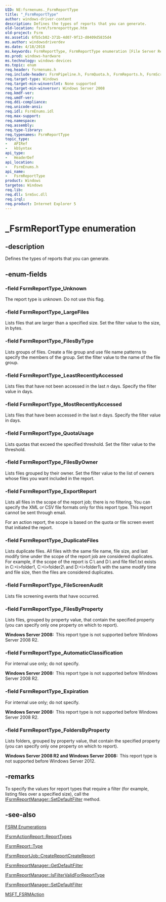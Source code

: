 ```yaml
---
UID: NE:fsrmenums._FsrmReportType
title: "_FsrmReportType"
author: windows-driver-content
description: Defines the types of reports that you can generate.
old-location: fsrm\fsrmreporttype.htm
old-project: Fsrm
ms.assetid: 6fb5cb02-371b-4d07-9f13-d0409d5835d4
ms.author: windowsdriverdev
ms.date: 4/18/2018
ms.keywords: FsrmReportType, FsrmReportType enumeration [File Server Resource Manager], FsrmReportType_AutomaticClassification, FsrmReportType_DuplicateFiles, FsrmReportType_Expiration, FsrmReportType_ExportReport, FsrmReportType_FileScreenAudit, FsrmReportType_FilesByOwner, FsrmReportType_FilesByProperty, FsrmReportType_FilesByType, FsrmReportType_FoldersByProperty, FsrmReportType_LargeFiles, FsrmReportType_LeastRecentlyAccessed, FsrmReportType_MostRecentlyAccessed, FsrmReportType_QuotaUsage, FsrmReportType_Unknown, _FsrmReportType, fs.fsrmreporttype, fsrm.fsrmreporttype, fsrmenums/FsrmReportType, fsrmenums/FsrmReportType_AutomaticClassification, fsrmenums/FsrmReportType_DuplicateFiles, fsrmenums/FsrmReportType_Expiration, fsrmenums/FsrmReportType_ExportReport, fsrmenums/FsrmReportType_FileScreenAudit, fsrmenums/FsrmReportType_FilesByOwner, fsrmenums/FsrmReportType_FilesByProperty, fsrmenums/FsrmReportType_FilesByType, fsrmenums/FsrmReportType_FoldersByProperty, fsrmenums/FsrmReportType_LargeFiles, fsrmenums/FsrmReportType_LeastRecentlyAccessed, fsrmenums/FsrmReportType_MostRecentlyAccessed, fsrmenums/FsrmReportType_QuotaUsage, fsrmenums/FsrmReportType_Unknown
ms.prod: windows-hardware
ms.technology: windows-devices
ms.topic: enum
req.header: fsrmenums.h
req.include-header: FsrmPipeline.h, FsrmQuota.h, FsrmReports.h, FsrmScreen.h
req.target-type: Windows
req.target-min-winverclnt: None supported
req.target-min-winversvr: Windows Server 2008
req.kmdf-ver: 
req.umdf-ver: 
req.ddi-compliance: 
req.unicode-ansi: 
req.idl: FsrmEnums.idl
req.max-support: 
req.namespace: 
req.assembly: 
req.type-library: 
req.typenames: FsrmReportType
topic_type:
-	APIRef
-	kbSyntax
api_type:
-	HeaderDef
api_location:
-	FsrmEnums.h
api_name:
-	FsrmReportType
product: Windows
targetos: Windows
req.lib: 
req.dll: SrmSvc.dll
req.irql: 
req.product: Internet Explorer 5
---
```


# _FsrmReportType enumeration


## -description


Defines the types of reports that you can generate.


## -enum-fields




### -field FsrmReportType_Unknown

The report type is unknown. Do not use this flag.


### -field FsrmReportType_LargeFiles

Lists files that are larger than a specified size. Set the filter value to the size, in bytes.


### -field FsrmReportType_FilesByType

Lists groups of files. Create a file group and use file name patterns to specify the members of the group. 
      Set the filter value to the name of the file group.


### -field FsrmReportType_LeastRecentlyAccessed

Lists files that have not been accessed in the last <i>n</i> days. Specify the filter 
      value in days.


### -field FsrmReportType_MostRecentlyAccessed

Lists files that have been accessed in the last <i>n</i> days. Specify the filter value 
      in days.


### -field FsrmReportType_QuotaUsage

Lists quotas that exceed the specified threshold. Set the filter value to the threshold.


### -field FsrmReportType_FilesByOwner

Lists files grouped by their owner. Set the filter value to the list of owners whose files you want 
      included in the report.


### -field FsrmReportType_ExportReport

Lists all files in the scope of the report job; there is no filtering. You can specify the XML or CSV file 
       formats only for this report type. This report cannot be sent through email.

For an action report, the scope is based on the quota or file screen event that initiated the report.


### -field FsrmReportType_DuplicateFiles

Lists duplicate files. All files with the same file name, file size, and last modify time under the scope 
      of the report job are considered duplicates. For example, if the scope of the report is C:\ and 
      D:\ and file file1.txt exists in C:\<i>folder1</i>\, 
      C:\<i>folder2</i>\ and D:\<i>folder1</i>\ with 
      the same modify time and file size, then the files are considered duplicates.


### -field FsrmReportType_FileScreenAudit

Lists file screening events that have occurred.


### -field FsrmReportType_FilesByProperty

Lists files, grouped by property value, that contain the specified property (you can specify only one 
       property on which to report).

<b>Windows Server 2008:  </b>This report type is not supported before Windows Server 2008 R2.


### -field FsrmReportType_AutomaticClassification

For internal use only; do not specify.

<b>Windows Server 2008:  </b>This report type is not supported before Windows Server 2008 R2.


### -field FsrmReportType_Expiration

For internal use only; do not specify.

<b>Windows Server 2008:  </b>This report type is not supported before Windows Server 2008 R2.


### -field FsrmReportType_FoldersByProperty

Lists folders, grouped by property value, that contain the specified property (you can specify only one 
       property on which to report).

<b>Windows Server 2008 R2 and Windows Server 2008:  </b>This report type is not supported before Windows Server 2012.


## -remarks



To specify the values for report types that require a filter (for example, listing files over a specified 
    size), call the 
    <a href="https://msdn.microsoft.com/5a3165a9-8161-4dad-b8b9-d0c3f54f1803">IFsrmReportManager::SetDefaultFilter</a> 
    method.




## -see-also




<a href="https://msdn.microsoft.com/93fdf667-8959-40a9-a374-c54ed73bbe89">FSRM Enumerations</a>



<a href="https://msdn.microsoft.com/942b9a7f-06b2-45bf-8398-b4c68a168a73">IFsrmActionReport::ReportTypes</a>



<a href="https://msdn.microsoft.com/0f23c03a-5f9b-4a0e-b9cc-399ca931b6f7">IFsrmReport::Type</a>



<a href="https://msdn.microsoft.com/484941d1-726c-4765-8652-bcb378f277b4">IFsrmReportJob::CreateReportCreateReport</a>



<a href="https://msdn.microsoft.com/5f3a587e-c3a8-47ee-80ac-afa0824a4585">IFsrmReportManager::GetDefaultFilter</a>



<a href="https://msdn.microsoft.com/e9f93b97-c8ac-441a-9f6b-87d45bd10cdf">IFsrmReportManager::IsFilterValidForReportType</a>



<a href="https://msdn.microsoft.com/5a3165a9-8161-4dad-b8b9-d0c3f54f1803">IFsrmReportManager::SetDefaultFilter</a>



<a href="https://msdn.microsoft.com/55bacec3-c6d1-40ce-902c-8c38eb9a9e7b">MSFT_FSRMAction</a>
 

 

